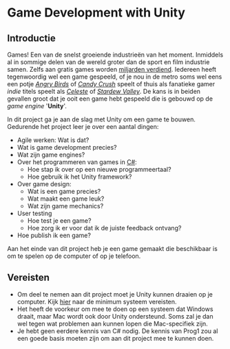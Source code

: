 # Game Development with Unity

## Introductie
Games! Een van de snelst groeiende industrieën van het moment. Inmiddels al in sommige delen van de wereld groter dan de sport en film industrie samen. Zelfs aan gratis games worden [miljarden verdiend](https://tweakers.net/nieuws/196688/game-industrie-verdiende-weer-miljarden-aan-gratis-games-en-dat-blijft-groeien.html). 
Iedereen heeft tegenwoordig wel een game gespeeld, of je nou in de metro soms wel eens een potje *[Angry Birds](https://www.angrybirds.com/)* of *[Candy Crush](https://en.wikipedia.org/wiki/Candy_Crush_Saga)* speelt of thuis als fanatieke gamer *indie* titels speelt als *[Celeste](https://store.steampowered.com/app/504230/Celeste/)* of [*Stardew Valley*](https://www.stardewvalley.net/). De kans is in beiden gevallen groot dat je ooit een game hebt gespeeld die is gebouwd op de *game engine* '**Unity**'.

In dit project ga je aan de slag met Unity om een game te bouwen. Gedurende het project leer je over een aantal dingen:

- Agile werken: Wat is dat?
- Wat is game development precies?
- Wat zijn game engines?
- Over het programmeren van games in [C#](https://learn.microsoft.com/en-us/dotnet/csharp/):
	- Hoe stap ik over op een nieuwe programmeertaal?
	- Hoe gebruik ik het Unity framework?
- Over game design:
	- Wat is een game precies?
	- Wat maakt een game leuk?
	- Wat zijn game mechanics?
- User testing
	- Hoe test je een game?
	- Hoe zorg ik er voor dat ik de juiste feedback ontvang?
- Hoe publish ik een game?

Aan het einde van dit project heb je een game gemaakt die beschikbaar is om te spelen op de computer of op je telefoon.

## Vereisten

- Om deel te nemen aan dit project moet je Unity kunnen draaien op je computer. Kijk [hier](https://docs.unity3d.com/Manual/system-requirements.html) naar de minimum systeem vereisten. 
- Het heeft de voorkeur om mee te doen op een systeem dat Windows draait, maar Mac wordt ook door Unity ondersteund. Soms zal je dan wel tegen wat problemen aan kunnen lopen die Mac-specifiek zijn.
- Je hebt geen eerdere kennis van C# nodig. De kennis van Prog1 zou al een goede basis moeten zijn om aan dit project mee te kunnen doen.
